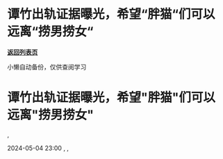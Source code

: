 # 谭竹出轨证据曝光，希望“胖猫“们可以远离“捞男捞女“

[**返回列表页**](/gzh/懒人手册)

小懒自动备份，仅供查阅学习

# 谭竹出轨证据曝光，希望"胖猫"们可以远离"捞男捞女"

,

2024-05-04 23:00 , ,

